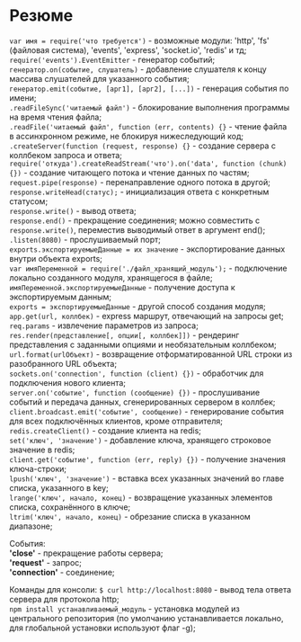 # Резюме

`var имя = require('что требуется')` - возможные модули: 'http', 'fs' (файловая система), 'events', 'express', 'socket.io', 'redis' и тд;   
`require('events').EventEmitter` - генератор событий;   
`генератор.on(событие, слушатель)` - добавление слушателя к концу массива слушателей для указанного события;   
`генератор.emit(событие, [арг1], [арг2], [...])` - генерация события по имени;   
`.readFileSync('читаемый файл')` - блокирование выполнения программы на время чтения файла;   
`.readFile('читаемый файл', function (err, contents) {}` - чтение файла в ассинхронном режиме, не блокируя нижеследующий код;    
`.createServer(function (request, response) {}` - создание сервера с коллбеком запроса и ответа;  
`require('откуда').createReadStream('что').on('data', function (chunk) {})` - создание читающего потока и чтение данных по частям;   
`request.pipe(response)` - перенаправление одного потока в другой;    
`response.writeHead(статус);` - инициализация ответа с конкретным статусом;   
`response.write()` - вывод ответа;   
`response.end()` - прекращение соединения; можно совместить с `response.write()`, переместив выводимый ответ в аргумент end();     
`.listen(8080)` - прослушиваемый порт;   
`exports.экспортируемыеДанные = их значение` - экспортирование данных внутри объекта exports;   
`var имяПеременной = require('./файл_хранящий_модуль');` - подключение локально созданного модуля, хранящегося в файле;    
`имяПеременной.экспортируемыеДанные` - получение доступа к экспортируемым данным;    
`exports = экспортируемыеДанные` - другой способ создания модуля;    
`app.get(url, коллбек)` - express маршрут, отвечающий на запросы get;   
`req.params` - извлечение параметров из запроса;   
`res.render(представление[, опции[, коллбек]])` - рендеринг представления с заданными опциями и необязательным коллбеком;   
`url.format(urlОбъект)` - возвращение отформатированной URL строки из разобранного URL объекта;    
`sockets.on('connection', function (client) {})` - обработчик для подключения нового клиента;   
`server.on('событие', function (сообщение) {})` - прослушивание событий и передача данных, сгенерированных сервером в коллбек;    
`client.broadcast.emit('событие', сообщение)` - генерирование события для всех подключённых клиентов, кроме отправителя;   
`redis.createClient()` - создание клиента на redis;   
`set('ключ', 'значение')` - добавление ключа, хранящего строковое значение в redis;   
`client.get('событие', function (err, reply) {})` - получение значения ключа-строки;   
`lpush('ключ', 'значение')` - вставка всех указанных значений во главе списка, указанного в key;   
`lrange('ключ', начало, конец)` - возвращение указанных элементов списка, сохранённого в ключе;   
`ltrim('ключ', начало, конец)` - обрезание списка в указанном диапазоне;

События:   
**'close'** - прекращение работы сервера;   
**'request'** - запрос;   
**'connection'** - соединение;   

Команды для консоли:
`$ curl http:­//localhos­t:8080` - вывод тела ответа сервера для протокола http;     
`npm install устанавливаемый_модуль` - установка модулей из центрального репозитория (по умолчанию устанавливается локально, для глобальной установки используют флаг -g);   

